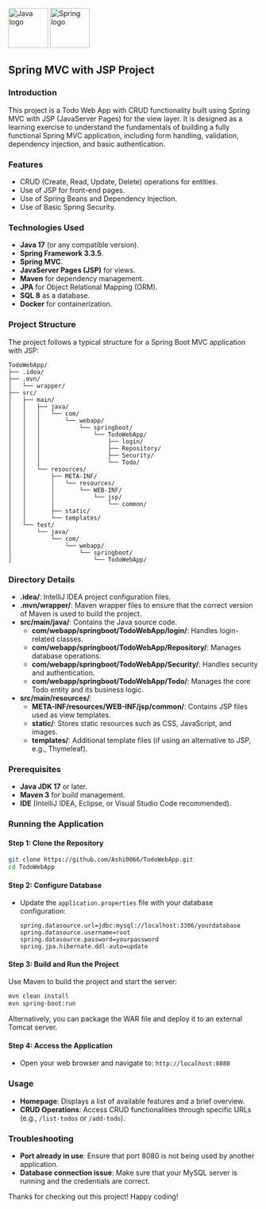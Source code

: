 
<div align="left">
  <img src="https://cdn.jsdelivr.net/gh/devicons/devicon/icons/java/java-original.svg" height="80" alt="Java logo" />
  <img src="https://cdn.jsdelivr.net/gh/devicons/devicon/icons/spring/spring-original-wordmark.svg" height="80" alt="Spring logo" />
</div>

## Spring MVC with JSP Project


### Introduction

This project is a Todo Web App with CRUD functionality built using Spring MVC with JSP (JavaServer Pages) for the view layer. It is designed as a learning exercise to understand the fundamentals of building a fully functional Spring MVC application, including form handling, validation, dependency injection, and basic authentication.

### Features

* CRUD (Create, Read, Update, Delete) operations for entities.
* Use of JSP for front-end pages.
* Use of Spring Beans and Dependency Injection.
* Use of Basic Spring Security.

### Technologies Used

* **Java 17** (or any compatible version).
* **Spring Framework 3.3.5**.
* **Spring MVC**.
* **JavaServer Pages (JSP)** for views.
* **Maven** for dependency management.
* **JPA** for Object Relational Mapping (ORM).
* **SQL 8** as a database.
* **Docker** for containerization.

### Project Structure

The project follows a typical structure for a Spring Boot MVC application with JSP:

```
TodoWebApp/
├── .idea/
├── .mvn/
│   └── wrapper/
├── src/
│   ├── main/
│   │   ├── java/
│   │   │   └── com/
│   │   │       └── webapp/
│   │   │           └── springboot/
│   │   │               └── TodoWebApp/
│   │   │                   ├── login/
│   │   │                   ├── Repository/
│   │   │                   ├── Security/
│   │   │                   └── Todo/
│   │   └── resources/
│   │       ├── META-INF/
│   │       │   └── resources/
│   │       │       └── WEB-INF/
│   │       │           └── jsp/
│   │       │               └── common/
│   │       ├── static/
│   │       └── templates/
│   └── test/
│       └── java/
│           └── com/
│               └── webapp/
│                   └── springboot/
│                       └── TodoWebApp/
```

### Directory Details

- **.idea/**: IntelliJ IDEA project configuration files.
- **.mvn/wrapper/**: Maven wrapper files to ensure that the correct version of Maven is used to build the project.
- **src/main/java/**: Contains the Java source code.
    - **com/webapp/springboot/TodoWebApp/login/**: Handles login-related classes.
    - **com/webapp/springboot/TodoWebApp/Repository/**: Manages database operations.
    - **com/webapp/springboot/TodoWebApp/Security/**: Handles security and authentication.
    - **com/webapp/springboot/TodoWebApp/Todo/**: Manages the core Todo entity and its business logic.
- **src/main/resources/**:
    - **META-INF/resources/WEB-INF/jsp/common/**: Contains JSP files used as view templates.
    - **static/**: Stores static resources such as CSS, JavaScript, and images.
    - **templates/**: Additional template files (if using an alternative to JSP, e.g., Thymeleaf).


### Prerequisites

- **Java JDK 17** or later.
- **Maven 3** for build management.
- **IDE** (IntelliJ IDEA, Eclipse, or Visual Studio Code recommended).


### Running the Application

#### Step 1: Clone the Repository

```sh
git clone https://github.com/Ashi0066/TodoWebApp.git
cd TodoWebApp
```

#### Step 2: Configure Database

- Update the `application.properties` file with your database configuration:
  ```properties
  spring.datasource.url=jdbc:mysql://localhost:3306/yourdatabase
  spring.datasource.username=root
  spring.datasource.password=yourpassword
  spring.jpa.hibernate.ddl-auto=update
  ```

#### Step 3: Build and Run the Project

Use Maven to build the project and start the server:

```sh
mvn clean install
mvn spring-boot:run
```

Alternatively, you can package the WAR file and deploy it to an external Tomcat server.

#### Step 4: Access the Application

- Open your web browser and navigate to: `http://localhost:8080`

### Usage

- **Homepage**: Displays a list of available features and a brief overview.
- **CRUD Operations**: Access CRUD functionalities through specific URLs (e.g., `/list-todos` or `/add-todo`).


### Troubleshooting

- **Port already in use**: Ensure that port 8080 is not being used by another application.
- **Database connection issue**: Make sure that your MySQL server is running and the credentials are correct.


Thanks for checking out this project! Happy coding!

